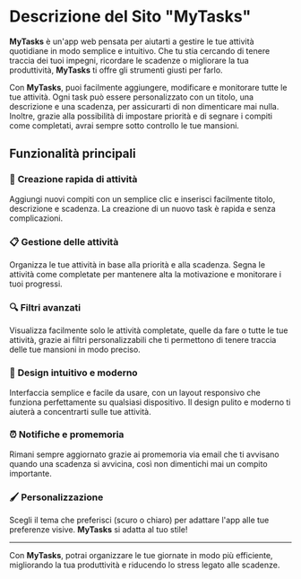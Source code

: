 # Descrizione del Sito "MyTasks"

**MyTasks** è un'app web pensata per aiutarti a gestire le tue attività quotidiane in modo semplice e intuitivo. Che tu stia cercando di tenere traccia dei tuoi impegni, ricordare le scadenze o migliorare la tua produttività, **MyTasks** ti offre gli strumenti giusti per farlo.

Con **MyTasks**, puoi facilmente aggiungere, modificare e monitorare tutte le tue attività. Ogni task può essere personalizzato con un titolo, una descrizione e una scadenza, per assicurarti di non dimenticare mai nulla. Inoltre, grazie alla possibilità di impostare priorità e di segnare i compiti come completati, avrai sempre sotto controllo le tue mansioni.

## Funzionalità principali

### 📝 **Creazione rapida di attività**
Aggiungi nuovi compiti con un semplice clic e inserisci facilmente titolo, descrizione e scadenza. La creazione di un nuovo task è rapida e senza complicazioni.

### 📋 **Gestione delle attività**
Organizza le tue attività in base alla priorità e alla scadenza. Segna le attività come completate per mantenere alta la motivazione e monitorare i tuoi progressi.

### 🔍 **Filtri avanzati**
Visualizza facilmente solo le attività completate, quelle da fare o tutte le tue attività, grazie ai filtri personalizzabili che ti permettono di tenere traccia delle tue mansioni in modo preciso.

### 🎨 **Design intuitivo e moderno**
Interfaccia semplice e facile da usare, con un layout responsivo che funziona perfettamente su qualsiasi dispositivo. Il design pulito e moderno ti aiuterà a concentrarti sulle tue attività.

### ⏰ **Notifiche e promemoria**
Rimani sempre aggiornato grazie ai promemoria via email che ti avvisano quando una scadenza si avvicina, così non dimentichi mai un compito importante.

### 🖌️ **Personalizzazione**
Scegli il tema che preferisci (scuro o chiaro) per adattare l'app alle tue preferenze visive. **MyTasks** si adatta al tuo stile!

---

Con **MyTasks**, potrai organizzare le tue giornate in modo più efficiente, migliorando la tua produttività e riducendo lo stress legato alle scadenze.
